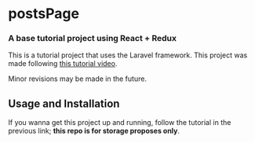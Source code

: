 # postsPage

### A base tutorial project using React + Redux

This is a tutorial project that uses the Laravel framework. This project was made following [this tutorial video](https://youtu.be/93p3LxR9xfM).

Minor revisions may be made in the future.

## Usage and Installation

If you wanna get this project up and running, follow the tutorial in the previous link; **this repo is for storage proposes only**.
